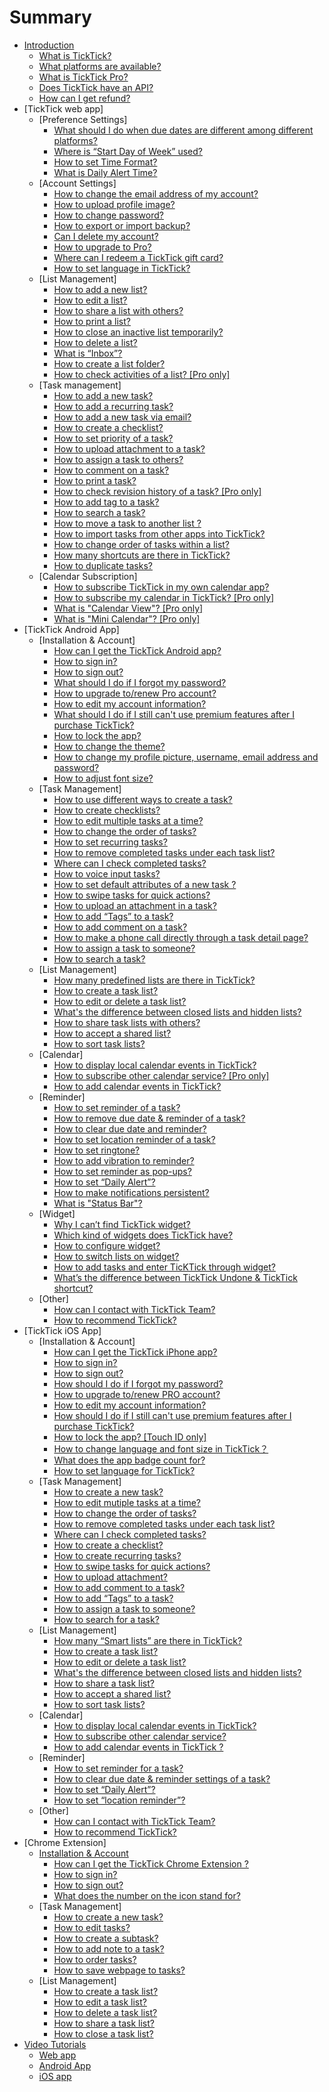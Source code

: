 # Summary

* [Introduction](README.md)
   * [What is TickTick?](what_is_ticktick.md)
   * [What platforms are available?](which_device_is_needed_to_use_ticktick.md)
   * [What is TickTick Pro?](is_ticktick_free.md)
   * [Does TickTick have an API?](does_ticktick_have_an_api.md)
   * [How can I get refund?](how_can_i_get_refund.md)
* [TickTick web app]
   * [Preference Settings]
       * [What should I do when due dates are different among different platforms?](ticktick_web_app/how_to_set_timezone.md)
       * [Where is “Start Day of Week” used?](ticktick_web_app/how_to_set_the_start_of_week.md)
       * [How to set Time Format?](ticktick_web_app/how_to_set_time_format.md)
       * [What is Daily Alert Time?](ticktick_web_app/how_to_set_daily_alert_time.md)
   * [Account Settings]
       * [How to change the email address of my account?](ticktick_web_app/how_to_change_the_email_address_of_your_account.md)
       * [How to upload profile image?](ticktick_web_app/how_to_upload_your_profile_image.md)
       * [How to change password?](ticktick_web_app/how_to_change_password.md)
       * [How to export or import backup?](ticktick_web_app/how_to_generate_and_import_backups.md)
       * [Can I delete my account?](ticktick_web_app/how_to_delete_your_account.md)
       * [How to upgrade to Pro?](ticktick_web_app/how_to_upgrade_to_pro.md)
       * [Where can I redeem a TickTick gift card?](ticktick_web_app/where_can_i_redeem_a_ticktick_gift_certificate.md)
       * [How to set language in TickTick?](how_to_set_language_in_ticktick.md)
   * [List Management]
       * [How to add a new list?](ticktick_web_app/how_to_add_a_new_list.md)
       * [How to edit a list?](ticktick_web_app/how_to_edit_lists.md)
       * [How to share a list with others?](ticktick_web_app/how_to_share_lists.md)
       * [How to print a list?](ticktick_web_app/how_to_print_a_list.md)
       * [How to close an inactive list temporarily?](ticktick_web_app/how_to_close_a_list.md)
       * [How to delete a list?](ticktick_web_app/how_to_delete_a_list.md)
       * [What is “Inbox”?](ticktick_web_app/what_is_inbox.md)
       * [How to create a list folder?](how_to_create_a_list_folder.md)
       * [How to check activities of a list? [Pro only]](how_to_check_activities_of_a_list.md)
   * [Task management]
       * [How to add a new task?](ticktick_web_app/how_to_add_a_new_task.md)
       * [How to add a recurring task?](ticktick_web_app/how_to_add_a_recurring_task.md)
       * [How to add a new task via email?](ticktick_web_app/how_to_add_a_new_via_email.md)
       * [How to create a checklist?](ticktick_web_app/how_to_create_checklist.md)
       * [How to set priority of a task?](ticktick_web_app/how_to_set_priority_of_a_task.md)
       * [How to upload attachment to a task?](ticktick_web_app/how_to_upload_attachment_to_a_task.md)
       * [How to assign a task to others?](ticktick_web_app/how_to_assign_a_task_to_others.md)
       * [How to comment on a task?](ticktick_web_app/how_to_comment_on_a_task.md)
       * [How to print a task?](ticktick_web_app/how_to_print_a_task.md)
       * [How to check revision history of a task? [Pro only]](ticktick_web_app/how_to_check_revision_history_of_a_task.md)
       * [How to add tag to a task?](ticktick_web_app/how_to_add_tag_to_a_task.md)
       * [How to search a task?](ticktick_web_app/how_to_search_a_task.md)
       * [How to move a task to another list ?](ticktick_web_app/how_to_move_a_task_in_another_list.md)
       * [How to import tasks from other apps into TickTick?](ticktick_web_app/how_to_import_tasks_from_other_apps_into_ticktick.md)
       * [How to change order of tasks within a list?](ticktick_web_app/how_to_change_order_of_tasks.md)
       * [How many shortcuts are there in TickTick?](ticktick_web_app/how_many_shortcuts_are_there_in_ticktick.md)
       * [How to duplicate tasks?](how_to_duplicate_tasks.md)
   * [Calendar Subscription]
       * [How to subscribe TickTick in my own calendar app?](ticktick_web_app/how_to_subscribe_ticktick_in_my_own_calendar_app.md)
       * [How to subscribe my calendar in TickTick? [Pro only]](ticktick_web_app/how_to_subscribe_my_calendar_in_ticktick.md)
       * [What is "Calendar View"? [Pro only]](ticktick_web_app/what_is_calendar_view.md)
       * [What is "Mini Calendar"? [Pro only]](ticktick_web_app/what_is_mini_calendar.md)
* [TickTick Android App]
   * [Installation & Account]
       * [How can I get the TickTick Android app?](android_app/1_how_can_i_get_the_ticktick_android_app.md)
       * [How to sign in?](android_app/2_how_to_sign_in.md)
       * [How to sign out?](android_app/3_how_to_sign_out.md)
       * [What should I do if I forgot my password?](android_app/4_how_should_i_do_if_i_forgot_my_password.md)
       * [How to upgrade to/renew Pro account?](android_app/5_how_to_upgrade_torenew_pro_account.md)
       * [How to edit my account information?](android_app/how_to_edit_my_account_information.md)
       * [What should I do if I still can't use premium features after I purchase TickTick?](android_app/how_should_i_do_if_i_still_cant_use_premium_features_after_i_purchase_ticktick.md)
       * [How to lock the app?](android_app/6_how_to_lock_the_app.md)
       * [How to change the theme?](android_app/7_how_to_choose_app_theme.md)
       * [How to change my profile picture, username, email address and password?](android_app/8_how_to_change_my_account_info.md)
       * [How to adjust font size?](android_app/how_to_change_font_size.md)
   * [Task Management]
       * [How to use different ways to create a task?](android_app/1_how_to_create_a_new_task.md)
       * [How to create checklists?](android_app/how_to_create_checklists_in_a_subtask.md)
       * [How to edit multiple tasks at a time?](android_app/2_how_to_batch_edit_tasks.md)
       * [How to change the order of tasks?](android_app/3_how_to_change_the_order_of_tasks.md)
       * [How to set recurring tasks?](android_app/how_to_set_recurring_tasks.md)
       * [How to remove completed tasks under each task list?](android_app/4_how_to_archive_tasks.md)
       * [Where can I check completed tasks?](android_app/11_how_to_check_completed_tasks.md)
       * [How to voice input tasks?](android_app/5_how_to_voice_input_tasks.md)
       * [How to set default attributes of a new task ?](android_app/7_how_to_set_default_due_date_for_new_task.md)
       * [How to swipe tasks for quick actions?](android_app/8_how_to_swipe_tasks_for_quick_actions.md)
       * [How to upload an attachment in a task?](android_app/10_how_to_upload_attachment.md)
       * [How to add “Tags” to a task?](android_app/12_how_to_add_tags_to_a_task.md)
       * [How to add comment on a task?](android_app/13how_to_add_comment_on_a_task.md)
       * [How to make a phone call directly through a task detail page?](android_app/can_i_make_a_phone_call_directly_through_a_task.md)
       * [How to assign a task to someone?](android_app/how_to_assign_a_task_list.md)
       * [How to search a task?](android_app/how_to_search_a_task.md)
   * [List Management]
       * [How many predefined lists are there in TickTick?](android_app/how_many_default_lists_are_there_in_ticktick.md)
       * [How to create a task list?](android_app/1_how_to_create_a_task_list.md)
       * [How to edit or delete a task list?](android_app/2_how_to_editrenamedelete_a_task_list.md)
       * [What's the difference between closed lists and hidden lists?](android_app/3_how_to_close_a_task_list.md)
       * [How to share task lists with others?](android_app/4_how_to_share_a_task_list.md)
       * [How to accept a shared list?](android_app/how_to_accept_lists_from_others.md)
       * [How to sort task lists?](android_app/5_how_to_change_the_order_of_task_lists.md)
   * [Calendar]
       * [How to display local calendar events in TickTick?](android_app/1_how_to_display_local_calendar_events_in_ticktick.md)
       * [How to subscribe other calendar service? [Pro only]](android_app/3_how_to_subscribe_other_calendar_service.md)
       * [How to add calendar events in TickTick?](android_app/2_how_to_add_calendar_events_in_ticktick.md)
   * [Reminder]
       * [How to set reminder of a task?](android_app/1_how_to_set_due_date_&_reminder_for_a_task.md)
       * [How to remove due date & reminder of a task?](android_app/2_how_to_remove_due_date_&_reminder_for_a_task.md)
       * [How to clear due date and reminder?](android_app/how_to_discard_changes_of_due_date_and_reminder.md)
       * [How to set location reminder of a task?](android_app/3_how_to_set_location_reminder.md)
       * [How to set ringtone?](android_app/6_how_to_change_the_ringtone.md)
       * [How to add vibration to reminder?](android_app/5_how_should_i_do_if_i_dont_want_the_reminder_vibration.md)
       * [How to set reminder as pop-ups?](android_app/4_how_should_i_do_if_i_dont_want_the_reminder_pop-up.md)
       * [How to set “Daily Alert”?](android_app/7_how_to_set_daily_alert.md)
       * [How to make notifications persistent?](android_app/9_how_to_make_notifications_persistent.md)
       * [What is "Status Bar"?](android_app/8_how_to_enable_reminder_in_status_bar.md)
   * [Widget]
       * [Why I can’t find TickTick widget?](android_app/1_why_i_cant_find_ticktick_widget.md)
       * [Which kind of widgets does TickTick have?](android_app/2_which_kind_of_widgets_does_ticktick_have.md)
       * [How to configure widget?](android_app/3_how_to_configure_widget.md)
       * [How to switch lists on widget?](android_app/4_how_to_switch_lists_on_widget.md)
       * [How to add tasks and enter TicKTick through widget?](android_app/how_to_add_tasks_and_enter_ticktick_through_widget.md)
       * [What’s the difference between TickTick Undone & TickTick shortcut?](android_app/5_whats_the_difference_between_ticktick_undone_11_&_ticktick_shortcut.md)
   * [Other]
       * [How can I contact with TickTick Team?](android_app/how_can_i_contact_with_ticktick_team.md)
       * [How to recommend TickTick?](android_app/how_to_rate_ticktick.md)
* [TickTick iOS App]
   * [Installation & Account]
       * [How can I get the TickTick iPhone app?](ios_app/1_how_can_i_get_the_ticktick_iphone_app.md)
       * [How to sign in?](ios_app/2_how_to_sign_in.md)
       * [How to sign out?](ios_app/3_how_to_sign_out.md)
       * [How should I do if I forgot my password?](ios_app/4_how_should_i_do_if_i_forgot_my_password.md)
       * [How to upgrade to/renew PRO account?](ios_app/5_how_to_upgrade_torenew_pro_account.md)
       * [How to edit my account information?](ios_app/how_to_edit_my_account_information.md)
       * [How should I do if I still can't use premium features after I purchase TickTick?](ios_app/how_should_i_do_if_i_still_cant_use_premium_features_after_i_purchase_ticktick.md)
       * [How to lock the app? [Touch ID only]](ios_app/how_to_lock_the_app.md)
       * [How to change language and font size in TickTick？](ios_app/how_to_change_language_and_font_size_in_ticktick.md)
       * [What does the app badge count for?](ios_app/what_does_the_app_badge_count_for.md)
       * [How to set language for TickTick?](how_to_set_language_for_ticktick.md)
   * [Task Management]
       * [How to create a new task?](ios_app/1_how_to_create_a_new_task.md)
       * [How to edit mutiple tasks at a time?](ios_app/2_how_to_batch_edit_tasks.md)
       * [How to change the order of tasks?](ios_app/3_how_to_change_the_order_of_tasks.md)
       * [How to remove completed tasks under each task list?](ios_app/4_how_to_archive_tasks.md)
       * [Where can I check completed tasks?](ios_app/how_can_i_check_completed_tasks.md)
       * [How to create a checklist?](ios_app/5_how_to_create_checklist.md)
       * [How to create recurring tasks?](ios_app/how_to_create_recurring_tasks.md)
       * [How to swipe tasks for quick actions?](ios_app/6_how_to_swipe_tasks_for_quick_actions.md)
       * [How to upload attachment?](ios_app/7_how_to_upload_attachment.md)
       * [How to add comment to a task?](ios_app/8_how_to_add_comment_to_a_task.md)
       * [How to add “Tags” to a task?](ios_app/9how_to_add_tags_to_a_task.md)
       * [How to assign a task to someone?](ios_app/how_to_assign_tasks_to_others.md)
       * [How to search for a task?](ios_app/how_to_search_for_a_task.md)
   * [List Management]
       * [How many “Smart lists” are there in TickTick?](ios_app/how_many_default_lists_are_there_in_ticktick.md)
       * [How to create a task list?](ios_app/1_how_to_create_a_task_list.md)
       * [How to edit or delete a task list?](ios_app/2_how_to_editrenamedelete_a_task_list.md)
       * [What's the difference between closed lists and hidden lists?](ios_app/3_how_to_close_a_task_list.md)
       * [How to share a task list?](ios_app/4_how_to_share_a_task_list.md)
       * [How to accept a shared list?](ios_app/how_to_accept_a_shared_list.md)
       * [How to sort task lists?](ios_app/5_how_to_change_the_order_of_task_lists.md)
   * [Calendar]
       * [How to display local calendar events in TickTick?](ios_app/1_how_to_display_local_calendar_events_in_ticktick.md)
       * [How to subscribe other calendar service?](ios_app/3_how_to_subscribe_other_calendar_service.md)
       * [How to add calendar events in TickTick ?](ios_app/2_how_to_add_calendar_events_in_ticktick.md)
   * [Reminder]
       * [How to set reminder for a task?](ios_app/1_how_to_set_due_date_&_reminder_for_a_task.md)
       * [How to clear due date & reminder settings of a task?](ios_app/3_how_to_remove_due_date_&_reminder_for_a_task.md)
       * [How to set “Daily Alert”?](ios_app/4_how_to_set_daily_alert.md)
       * [How to set “location reminder”?](ios_app/5_how_to_set_location_reminder.md)
   * [Other]
       * [How can I contact with TickTick Team?](ios_app/how_can_i_contact_with_ticktick_team.md)
       * [How to recommend TickTick?](ios_app/how_to_recommend_ticktick.md)
* [Chrome Extension]
   * [Installation & Account](chrome_extension_app/installation_&_account.md)
       * [How can I get the TickTick Chrome Extension ?](chrome_extension_app/1_how_can_i_get_the_ticktick_chrome_extension_app.md)
       * [How to sign in?](chrome_extension_app/2_how_to_sign_in.md)
       * [How to sign out?](chrome_extension_app/3_how_to_sign_out.md)
       * [What does the number on the icon stand for?](chrome_extension_app/4_what_does_the_number_on_the_icon_stand_for.md)
   * [Task Management]
       * [How to create a new task?](chrome_extension_app/1_how_to_create_a_new_task.md)
       * [How to edit tasks?](chrome_extension_app/2_how_to_edit_tasks.md)
       * [How to create a subtask?](chrome_extension_app/3_how_to_create_a_subtask.md)
       * [How to add note to a task?](chrome_extension_app/4_how_to_add_note_to_a_task.md)
       * [How to order tasks?](chrome_extension_app/5_how_to_order_tasks.md)
       * [How to save webpage to tasks?](chrome_extension_app/6_how_to_save_webpage_to_tasks.md)
   * [List Management]
       * [How to create a task list?](chrome_extension_app/1_how_to_create_a_task_list.md)
       * [How to edit a task list?](chrome_extension_app/2_how_to_edit_a_task_list.md)
       * [How to delete a task list?](chrome_extension_app/3_how_to_delete_a_task_list.md)
       * [How to share a task list?](chrome_extension_app/4_how_to_share_a_task_list.md)
       * [How to close a task list?](chrome_extension_app/5_how_to_close_a_task_list.md)
* [Video Tutorials](video_tutorials/README.md)
   * [Web app](video_tutorials/web_app.md)
   * [Android App](video_tutorials/android_app.md)
   * [iOS app](video_tutorials/ios_app.md)

